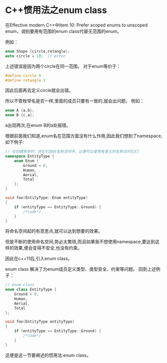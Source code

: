# C++惯用法之enum class

在Effective modern C++中Item 10: Prefer scoped enums to unscoped enum，调到要用有范围的enum class代替无范围的enum。

例如：

```cpp
enum Shape {circle,retangle};
auto circle = 10;  // error
```

上述错误是因为两个circle在同一范围。
对于enum等价于：
```cpp
#define circle 0
#define retangle 1
```
因此后面再去定义circle就会出错。

所以不管枚举名是否一样,里面的成员只要有一致的,就会出问题。
例如：
```cpp
enum A {a,b};
enum B {c,a};
```
a出现两次,在enum B的a处报错。

根据前面我们知道,enum名在范围方面没有什么作用,因此我们想到了namespace,如下例子:
```cpp
// 在创建枚举时，将它们放在名称空间中，以便可以使用有意义的名称访问它们:
namespace EntityType {
    enum Enum {
        Ground = 0,
        Human,
        Aerial,
        Total
    };
}

void foo(EntityType::Enum entityType)
{
    if (entityType == EntityType::Ground) {
        /*code*/
    }
}
```
将命名空间起的有意思点,就可以达到想要的效果。

但是不断的使用命名空间,势必太繁琐,而且如果我不想使用namespace,要达到这样的效果,便会变得不安全,也没有约束。

因此在c++11后,引入enum class。

enum class 解决了为enum成员定义类型、类型安全、约束等问题。
回到上述例子：
```cpp
// enum class
enum class EntityType {
    Ground = 0,
    Human,
    Aerial,
    Total
};

void foo(EntityType entityType)
{
    if (entityType == EntityType::Ground) {
        /*code*/
    }
}
```
这便是这一节要阐述的惯用法:enum class。